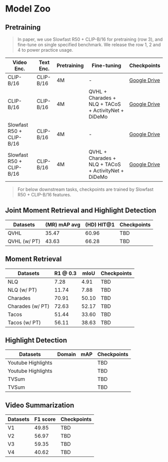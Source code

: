 # Model Zoo
## Pretraining
> In paper, we use Slowfast R50 + CLIP-B/16 for pretraining (row 3), and fine-tune on single specified benchmark. We release the row 1, 2 and 4 to power practice usage.

| Video Enc.  | Text Enc.  | Pretraining            | Fine-tuning   |  Checkpoints |
| ------------------ |  ------------------ | ------------------ | ------- | ---- |
| CLIP-B/16 | CLIP-B/16 | 4M      | -      |   [Google Drive](https://drive.google.com/drive/folders/1-eGata6ZPV0A1BBsZpYyIooos9yjMx2f?usp=sharing)  |
| CLIP-B/16 | CLIP-B/16 | 4M | QVHL + Charades + NLQ + TACoS + ActivityNet + DiDeMo      |  [Google Drive](https://drive.google.com/drive/folders/1l6RyjGuqkzfZryCC6xwTZsvjWaIMVxIO?usp=sharing)  
| Slowfast R50 + CLIP-B/16 | CLIP-B/16 | 4M      | -      |   [Google Drive](https://drive.google.com/drive/folders/1eWpuTTBRaMoV4UsEteQHAf5t4dU7uwrl?usp=sharing)  |
| Slowfast R50 + CLIP-B/16 | CLIP-B/16 | 4M | QVHL + Charades + NLQ + TACoS + ActivityNet + DiDeMo      |  [Google Drive](https://drive.google.com/drive/folders/1pzHDW82Eja7OeH01AnkWNFsXH8JANnZX?usp=sharing)  

> For below downstream tasks, checkpoints are trained by Slowfast R50 + CLIP-B/16 features.


## Joint Moment Retrieval and Highlight Detection
| Datasets  | (MR) mAP avg | (HD) HIT@1 | Checkpoints |
| ------------------ |  ------------------ | ------------------ | ------------------ | 
| QVHL |  35.47 | 60.96 | TBD |
| QVHL (w/ PT) |  43.63 | 66.28 | TBD |

## Moment Retrieval
| Datasets  | R1 @ 0.3 | mIoU | Checkpoints |
| ------------------ |  ------------------ | ------------------ | ------------------ | 
| NLQ |  7.28 |  4.91 |TBD |
| NLQ (w/ PT) |  11.74 | 7.88 |TBD |
| Charades |  70.91 | 50.10  |TBD |
| Charades (w/ PT) |  72.63 | 52.17  |TBD |
| Tacos |  51.44 | 33.60  |TBD |
| Tacos (w/ PT) | 56.11 | 38.63  |TBD |



## Highlight Detection
| Datasets  | Domain | mAP | Checkpoints |
| ------------------ |  ------------------ | ------------------ | ------------------ | 
| Youtube Highlights |  | | TBD | 
| Youtube Highlights |  |  | TBD | 
| TVSum |  |  | TBD | 
| TVSum |  |  | TBD | 

## Video Summarization
| Datasets  | F1 score | Checkpoints |
| ------------------ |  ------------------ | ------------------ | 
| V1 |  49.85   | TBD | 
| V2 |  56.97   | TBD | 
| V3 |  59.35  | TBD | 
| V4 | 40.62  | TBD | 
